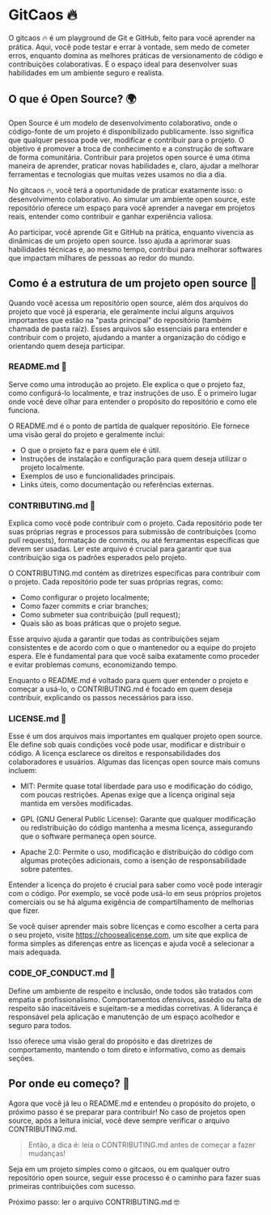 # GitCaos 🔥

O gitcaos 🔥 é um playground de Git e GitHub, feito para você aprender na prática. Aqui, você pode testar e errar à vontade, sem medo de cometer erros, enquanto domina as melhores práticas de versionamento de código e contribuições colaborativas. É o espaço ideal para desenvolver suas habilidades em um ambiente seguro e realista.

## O que é Open Source? 🌍

Open Source é um modelo de desenvolvimento colaborativo, onde o código-fonte de um projeto é disponibilizado publicamente. Isso significa que qualquer pessoa pode ver, modificar e contribuir para o projeto. O objetivo é promover a troca de conhecimento e a construção de software de forma comunitária. Contribuir para projetos open source é uma ótima maneira de aprender, praticar novas habilidades e, claro, ajudar a melhorar ferramentas e tecnologias que muitas vezes usamos no dia a dia.

No gitcaos 🔥, você terá a oportunidade de praticar exatamente isso: o desenvolvimento colaborativo. Ao simular um ambiente open source, este repositório oferece um espaço para você aprender a navegar em projetos reais, entender como contribuir e ganhar experiência valiosa.

Ao participar, você aprende Git e GitHub na prática, enquanto vivencia as dinâmicas de um projeto open source. Isso ajuda a aprimorar suas habilidades técnicas e, ao mesmo tempo, contribui para melhorar softwares que impactam milhares de pessoas ao redor do mundo.

## Como é a estrutura de um projeto open source 📂

Quando você acessa um repositório open source, além dos arquivos do projeto que você já esperaria, ele geralmente inclui alguns arquivos importantes que estão na "pasta principal" do repositório
(também chamada de pasta raíz). Esses arquivos são essenciais para entender e contribuir com o projeto, ajudando a manter a organização do código e orientando quem deseja participar.

### README.md 📖

Serve como uma introdução ao projeto. Ele explica o que o projeto faz, como configurá-lo localmente, e traz instruções de uso. É o primeiro lugar onde você deve olhar para entender o propósito do repositório e como ele funciona.

O README.md é o ponto de partida de qualquer repositório. Ele fornece uma visão geral do projeto e geralmente inclui:

- O que o projeto faz e para quem ele é útil.
- Instruções de instalação e configuração para quem deseja utilizar o projeto localmente.
- Exemplos de uso e funcionalidades principais.
- Links úteis, como documentação ou referências externas.

### CONTRIBUTING.md 🔨

Explica como você pode contribuir com o projeto. Cada repositório pode ter suas próprias regras e processos para submissão de contribuições (como pull requests), formatação de commits, ou até ferramentas específicas que devem ser usadas. Ler este arquivo é crucial para garantir que sua contribuição siga os padrões esperados pelo projeto.

O CONTRIBUTING.md contém as diretrizes específicas para contribuir com o projeto.
Cada repositório pode ter suas próprias regras, como:

- Como configurar o projeto localmente;
- Como fazer commits e criar branches;
- Como submeter sua contribuição (pull request);
- Quais são as boas práticas que o projeto segue.

Esse arquivo ajuda a garantir que todas as contribuições sejam consistentes e de acordo com o que o mantenedor ou a equipe do projeto espera. Ele é fundamental para que você saiba exatamente como proceder e evitar problemas comuns, economizando tempo.

Enquanto o README.md é voltado para quem quer entender o projeto e começar a usá-lo,
o CONTRIBUTING.md é focado em quem deseja contribuir, explicando os passos necessários
para isso.

### LICENSE.md 💼

Esse é um dos arquivos mais importantes em qualquer projeto open source. Ele define sob quais condições você pode usar, modificar e distribuir o código. A licença esclarece os direitos e responsabilidades dos colaboradores e usuários. Algumas das licenças open source mais comuns incluem:

- MIT: Permite quase total liberdade para uso e modificação do código, com poucas restrições. Apenas exige que a licença original seja mantida em versões modificadas.

- GPL (GNU General Public License): Garante que qualquer modificação ou redistribuição do código mantenha a mesma licença, assegurando que o software permaneça open source.

- Apache 2.0: Permite o uso, modificação e distribuição do código com algumas proteções adicionais, como a isenção de responsabilidade sobre patentes.

Entender a licença do projeto é crucial para saber como você pode interagir com o código. Por exemplo, se você pode usá-lo em seus próprios projetos comerciais ou se há alguma exigência de compartilhamento de melhorias que fizer.

Se você quiser aprender mais sobre licenças e como escolher a certa para o seu projeto, visite <https://choosealicense.com>, um site que explica de forma simples as diferenças entre as licenças e ajuda você a selecionar a mais adequada.

### CODE_OF_CONDUCT.md 📖

Define um ambiente de respeito e inclusão, onde todos são tratados com empatia e profissionalismo. Comportamentos ofensivos, assédio ou falta de respeito são inaceitáveis e sujeitam-se a medidas corretivas. A liderança é responsável pela aplicação e manutenção de um espaço acolhedor e seguro para todos.

Isso oferece uma visão geral do propósito e das diretrizes de comportamento, mantendo o tom direto e informativo, como as demais seções.


## Por onde eu começo? 🚦

Agora que você já leu o README.md e entendeu o propósito do projeto, o próximo passo é se preparar para contribuir! No caso de projetos open source, após a leitura inicial, você deve sempre verificar o arquivo CONTRIBUTING.md.

> Então, a dica é: leia o CONTRIBUTING.md antes de começar a fazer mudanças!

Seja em um projeto simples como o gitcaos, ou em qualquer outro repositório open source, seguir esse processo é o caminho para fazer suas primeiras contribuições com sucesso.

Próximo passo: ler o arquivo CONTRIBUTING.md 🤓
